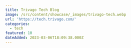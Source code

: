 ```yaml
---
title: Trivago Tech Blog
image: /src/content/showcase/_images/trivago-tech.webp
url: 'https://tech.trivago.com/'
categories:
  - tech
featured: 10
dateAdded: 2023-03-06T18:09:38.000Z
---
```


